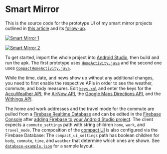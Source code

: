 # Smart Mirror

This is the source code for the prototype UI of my smart mirror projects outlined in
[this article](https://medium.com/@maxbraun/my-bathroom-mirror-is-smarter-than-yours-94b21c6671ba)
and its [follow-up](https://medium.com/@maxbraun/smarter-mirrors-and-how-theyre-made-327997b9eff7).

[![Smart Mirror 1](mirror-1.jpg)](https://medium.com/@maxbraun/my-bathroom-mirror-is-smarter-than-yours-94b21c6671ba)

[![Smart Mirror 2](mirror-2.jpg)](https://medium.com/@maxbraun/smarter-mirrors-and-how-theyre-made-327997b9eff7)

To get started, import the whole project into
[Android Studio](http://developer.android.com/tools/studio/index.html), then build and run the apk.
The first prototype uses
[`HomeActivity.java`](app/src/main/java/net/maxbraun/mirror/HomeActivity.java) and the second one
uses [`CompactHomeActivity.java`](app/src/main/java/net/maxbraun/mirror/CompactHomeActivity.java).

While the time, date, and news show up without any additional changes, you need to first enable the
respective APIs in order to see the weather, commute, and body measures. Edit
[`keys.xml`](app/src/main/res/values/keys.xml) and enter the keys for the
[AccuWeather API](https://developer.accuweather.com), the [AirNow API](https://docs.airnowapi.org),
the [Google Maps Directions API](https://developers.google.com/maps/documentation/directions/start),
and the [Withings API](https://developer.withings.com/oauth2/).

The home and work addresses and the travel mode for the commute are pulled from a
[Firebase Realtime Database](https://firebase.google.com/docs/database/) and can be edited in the
[Firebase Console](https://console.firebase.google.com/) after
[adding Firebase to your Android Studio project](https://firebase.google.com/docs/android/setup).
The client expects a `commute_settings` path with string children `home`, `work`, and `travel_mode`.
The composition of the [compact UI](app/src/main/java/net/maxbraun/mirror/CompactHomeActivity.java)
is also configured via the Firebase Database: The `compact_ui_settings` path has boolean children
for `body`, `commute`, `time`, and `weather` that determine which ones are shown. See
[`database-example.json`](database-example.json) for a sample layout.
